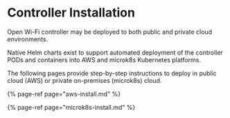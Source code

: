 # Controller Installation

Open Wi-Fi controller may be deployed to both public and private cloud environments. 

Native Helm charts exist to support automated deployment of the controller PODs and containers into AWS and microk8s Kubernetes platforms. 

The following pages provide step-by-step instructions to deploy in public cloud \(AWS\) or private on-premises \(microk8s\) cloud. 

{% page-ref page="aws-install.md" %}

{% page-ref page="microk8s-install.md" %}






